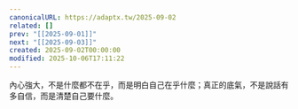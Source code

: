 ```yaml
---
canonicalURL: https://adaptx.tw/2025-09-02
related: []
prev: "[[2025-09-01]]"
next: "[[2025-09-03]]"
created: 2025-09-02T00:00:00
modified: 2025-10-06T17:11:22
---
```


內心強大，不是什麼都不在乎，而是明白自己在乎什麼；真正的底氣，不是說話有多自信，而是清楚自己要什麼。
